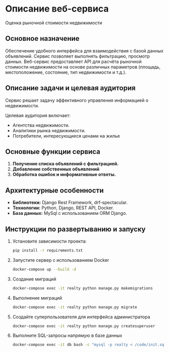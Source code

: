 # Описание веб-сервиса
Оценка рыночной стоимости недвижимости
## Основное назначение
Обеспечение удобного интерфейса для взаимодействия с базой данных объявлений. Сервис позволяет выполнять фильтрацию, просмотр данных. Веб-сервис предоставляет API для расчёта рыночной стоимости недвижимости на основе различных параметров (площадь, местоположение, состояние, тип недвижимости и т.д.).

## Описание задачи и целевая аудитория
Сервис решает задачу эффективного управления информацией о недвижимости. 

Целевая аудитория включает:
- Агентства недвижимости.
- Аналитики рынка недвижимости.
- Потребители, интересующиеся ценами на жилье 

## Основные функции сервиса
1. **Получение списка объявлений с фильтрацией.**
2. **Добавление собственных объявлений**
3. **Обработка ошибок и информативные ответы.**

## Архитектурные особенности
- **Библиотеки:** Django Rest Framework, drf-spectacular.
- **Технологии:** Python, Django, REST API, Docker.
- **База данных:** MySql с использованием ORM Django.

## Инструкции по развертыванию и запуску
1. Установите зависимости проекта:
   ```bash
   pip install -r requirements.txt

2. Запустите сервер с использованием Docker
    ```bash
   docker-compose up --build -d

3. Создание миграций
    ```bash
   docker-compose exec -it realty python manage.py makemigrations

4. Выполнение миграций
    ```bash
   docker-compose exec -it realty python manage.py migrate

5. Создайте суперпользователя для интерфейса администратора
    ```bash
   docker-compose exec -it realty python manage.py createsuperuser

6. Выполните SQL-запросы напрямую в базе данных
    ```bash
   docker-compose exec -it db bash -c "mysql -p realty < /code/init.sql"
